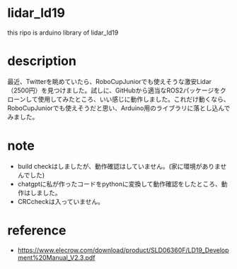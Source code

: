 # lidar_ld19
this ripo is arduino library of lidar_ld19

# description
最近、Twitterを眺めていたら、RoboCupJuniorでも使えそうな激安Lidar（2500円）を見つけました。試しに、GitHubから適当なROS2パッケージをクローンして使用してみたところ、いい感じに動作しました。これだけ動くなら、RoboCupJuniorでも使えそうだと思い、Arduino用のライブラリに落とし込んでみました。

# note
- build checkはしましたが、動作確認はしていません。(家に環境がありませんでした)
- chatgptに私が作ったコードをpythonに変換して動作確認をしたところ、動作はしました。
- CRCcheckは入っていません。

# reference
- https://www.elecrow.com/download/product/SLD06360F/LD19_Development%20Manual_V2.3.pdf
